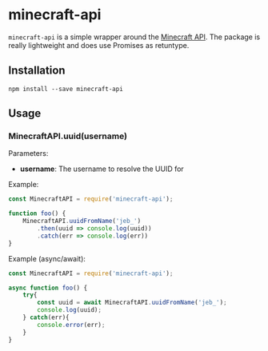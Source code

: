 # minecraft-api

`minecraft-api` is a simple wrapper around the [Minecraft API](http://wiki.vg/Mojang_API). The package is really lightweight and does use Promises as retuntype.

## Installation

    npm install --save minecraft-api

## Usage

### MinecraftAPI.uuid(username)

Parameters:

 * **username**: The username to resolve the UUID for
 
Example:
 ```js
 const MinecraftAPI = require('minecraft-api');
 
 function foo() {
     MinecraftAPI.uuidFromName('jeb_')
         .then(uuid => console.log(uuid))
         .catch(err => console.log(err))
 }
 ```

Example (async/await):
```js
const MinecraftAPI = require('minecraft-api');

async function foo() {
    try{
        const uuid = await MinecraftAPI.uuidFromName('jeb_'); 
        console.log(uuid);
    } catch(err){
        console.error(err);
    }
}
```
